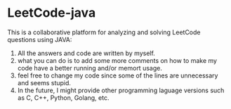 # LeetCode-java

This is a collaborative platform for analyzing and solving LeetCode questions using JAVA:
1. All the answers and code are written by myself.
2. what you can do is to add some more comments on how to make my code have a better running and/or memort usage.
3. feel free to change my code since some of the lines are unnecessary and seems stupid.
4. In the future, I might provide other programming laguage versions such as C, C++, Python, Golang, etc.
